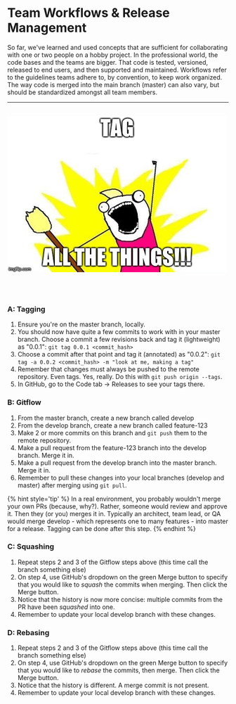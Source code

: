 # Team Workflows & Release Management
So far, we've learned and used concepts that are sufficient for collaborating with one or two people on a hobby project.  In the professional world, the code bases and the teams are bigger.  That code is tested, versioned, released to end users, and then supported and maintained.  Workflows refer to the guidelines teams adhere to, by convention, to keep work organized.  The way code is merged into the main branch (master) can also vary, but should be standardized amongst all team members.

<hr><br>

<div>
    <img src="5-meme.jpg">
</div>

<br><br>

### A: Tagging
1. Ensure you're on the master branch, locally.
1. You should now have quite a few commits to work with in your master branch.  Choose a commit a few revisions back and tag it (lightweight) as "0.0.1": `git tag 0.0.1 <commit_hash>`
1. Choose a commit after that point and tag it (annotated) as "0.0.2": `git tag -a 0.0.2 <commit_hash> -m "look at me, making a tag"`
1. Remember that changes must always be pushed to the remote repository.  Even tags.  Yes, really.  Do this with `git push origin --tags`.
1. In GitHub, go to the Code tab -> Releases to see your tags there.

### B: Gitflow
1. From the master branch, create a new branch called develop
1. From the develop branch, create a new branch called feature-123
1. Make 2 or more commits on this branch and `git push` them to the remote repository.
1. Make a pull request from the feature-123 branch into the develop branch.  Merge it in.
1. Make a pull request from the develop branch into the master branch.  Merge it in.
1. Remember to pull these changes into your local branches (develop and master) after merging using `git pull`.

{% hint style='tip' %}
In a real environment, you probably wouldn't merge your own PRs (because, why?).  Rather, someone would review and approve it.  Then they (or you) merges it in.  Typically an architect, team lead, or QA would merge develop - which represents one to many features - into master for a release.  Tagging can be done after this step.
{% endhint %}

### C: Squashing
1. Repeat steps 2 and 3 of the Gitflow steps above (this time call the branch something else)
1. On step 4, use GitHub's dropdown on the green Merge button to specify that you would like to *squash* the commits when merging.  Then click the Merge button.
1. Notice that the history is now more concise: multiple commits from the PR have been *squashed* into one.
1. Remember to update your local develop branch with these changes.

### D: Rebasing
1. Repeat steps 2 and 3 of the Gitflow steps above (this time call the branch something else)
1. On step 4, use GitHub's dropdown on the green Merge button to specify that you would like to *rebase* the commits, then merge.  Then click the Merge button.
1. Notice that the history is different.  A merge commit is not present.
1. Remember to update your local develop branch with these changes.
